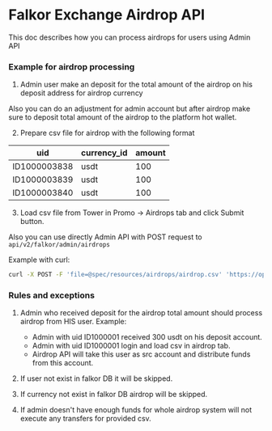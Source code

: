 # Falkor Exchange Airdrop API

This doc describes how you can process airdrops for users using Admin API

### Example for airdrop processing

1. Admin user make an deposit for the total amount of the airdrop on his deposit address for airdrop currency

Also you can do an adjustment for admin account but after airdrop make sure to deposit total amount of the airdrop to the platform hot wallet.

2. Prepare csv file for airdrop with the following format

|      uid      | currency_id | amount |
|---------------|-------------|--------|
| ID1000003838  | usdt        |  100   |
| ID1000003839  | usdt        |  100   |
| ID1000003840  | usdt        |  100   |

3. Load csv file from Tower in Promo -> Airdrops tab and click Submit button.

Also you can use directly Admin API with POST request to `api/v2/falkor/admin/airdrops`

Example with curl:

```bash
curl -X POST -F 'file=@spec/resources/airdrops/airdrop.csv' 'https://opendax.cloud/api/v2/admin/airdrops'
```

### Rules and exceptions

1. Admin who received deposit for the airdrop total amount should process airdrop from HIS user. Example:
    - Admin with uid ID1000001 received 300 usdt on his deposit account.
    - Admin with uid ID1000001 login and load csv in airdrop tab.
    - Airdrop API will take this user as src account and distribute funds from this account.

2. If user not exist in falkor DB it will be skipped.

3. If currency not exist in falkor DB airdrop will be skipped.

4. If admin doesn't have enough funds for whole airdrop system will not execute any transfers for provided csv.
